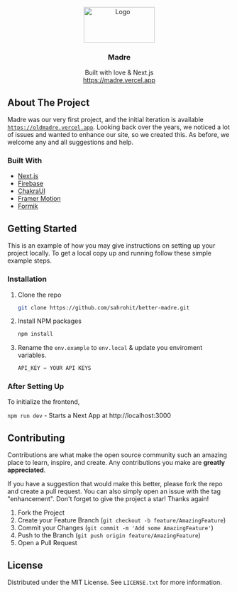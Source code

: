 <!-- PROJECT LOGO -->
<br />
<div align="center">
  <a href="https://github.com/github_username/repo_name">
    <img src="./public/Madre_dark.svg" alt="Logo" width="160" height="80">
  </a>

<h3 align="center">Madre</h3>

  <p align="center">
    Built with love & Next.js
    <br />
    <a href="https://madre.vercel.app">https://madre.vercel.app</a>

<!--[![forthebadge](https://forthebadge.com/images/badges/built-with-love.svg)](https://forthebadge.com)
[![forthebadge](https://forthebadge.com/images/badges/0-percent-optimized.svg)](https://forthebadge.com)
[![forthebadge](https://forthebadge.com/images/badges/built-with-grammas-recipe.svg)](https://forthebadge.com)
[![forthebadge](https://forthebadge.com/images/badges/powered-by-electricity.svg)](https://forthebadge.com)
[![forthebadge](https://forthebadge.com/images/badges/made-with-javascript.svg)](https://forthebadge.com) -->


</div>

## About The Project

<!--[![Product Name Screen Shot](https://shot.screenshotapi.net/screenshot?token=SYFRG8T-XWFMK5V-PGRW10V-VTR9YYG&url=https%3A%2F%2Fmadre.vercel.app&width=1536&height=722&full_page=true&output=image&file_type=webp&lazy_load=true&dark_mode=true&wait_for_event=domcontentloaded&delay=5000&ttl=86400)](https://madre.vercel.app)-->

Madre was our very first project, and the initial iteration is available [`https://oldmadre.vercel.app`](https://oldmadre.vercel.app). Looking back over the years, we noticed a lot of issues and wanted to enhance our site, so we created this. As before, we welcome any and all suggestions and help.

### Built With

-   [Next.js](https://nextjs.org/)
-   [Firebase](https://firebase.google.com/)
-   [ChakraUI](https://chakra-ui.com/)
-   [Framer Motion](https://www.framer.com/motion/)
-   [Formik](https://formik.org/)

<!-- GETTING STARTED -->

## Getting Started

This is an example of how you may give instructions on setting up your project locally.
To get a local copy up and running follow these simple example steps.

### Installation

1. Clone the repo
    ```sh
    git clone https://github.com/sahrohit/better-madre.git
    ```
2. Install NPM packages
    ```sh
    npm install
    ```
3. Rename the `env.example` to `env.local` & update you enviroment variables.
    ```js
    API_KEY = YOUR API KEYS
    ```

### After Setting Up

To initialize the frontend,

`npm run dev` - Starts a Next App at http://localhost:3000

<!-- ROADMAP -->
<!--
## Roadmap

-   [] Feature 1
-   [] Feature 2
-   [] Feature 3
    -   [] Nested Feature

See the [open issues](https://github.com/github_username/repo_name/issues) for a full list of proposed features (and known issues). -->

<!-- CONTRIBUTING -->

## Contributing

Contributions are what make the open source community such an amazing place to learn, inspire, and create. Any contributions you make are **greatly appreciated**.

If you have a suggestion that would make this better, please fork the repo and create a pull request. You can also simply open an issue with the tag "enhancement".
Don't forget to give the project a star! Thanks again!

1. Fork the Project
2. Create your Feature Branch (`git checkout -b feature/AmazingFeature`)
3. Commit your Changes (`git commit -m 'Add some AmazingFeature'`)
4. Push to the Branch (`git push origin feature/AmazingFeature`)
5. Open a Pull Request

<!-- LICENSE -->

## License

Distributed under the MIT License. See `LICENSE.txt` for more information.

<!-- CONTACT -->
